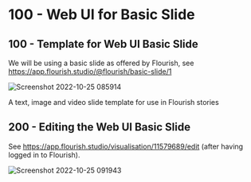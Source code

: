 # 100 - Web UI for Basic Slide

## 100 - Template for Web UI Basic Slide

We will be using a basic slide as offered by Flourish, see https://app.flourish.studio/@flourish/basic-slide/1

![Screenshot 2022-10-25 085914](https://user-images.githubusercontent.com/1499433/197704443-a89358b4-d962-4224-9049-b68eb0d80502.png)

A text, image and video slide template for use in Flourish stories

## 200 - Editing the Web UI Basic Slide

See https://app.flourish.studio/visualisation/11579689/edit (after having logged in to Flourish).

![Screenshot 2022-10-25 091943](https://user-images.githubusercontent.com/1499433/197708893-211779a4-377a-43f0-bb55-4cb3901a538b.png)

